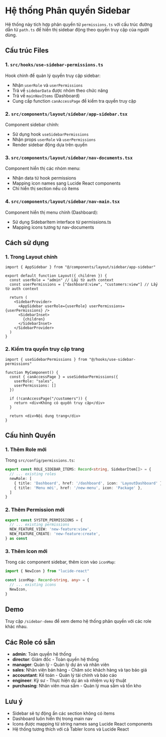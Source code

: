 # Hệ thống Phân quyền Sidebar

Hệ thống này tích hợp phân quyền từ `permissions.ts` với cấu trúc đường dẫn từ `path.ts` để hiển thị sidebar động theo quyền truy cập của người dùng.

## Cấu trúc Files

### 1. `src/hooks/use-sidebar-permissions.ts`
Hook chính để quản lý quyền truy cập sidebar:
- Nhận `userRole` và `userPermissions`
- Trả về `sidebarData` được nhóm theo chức năng
- Trả về `mainNavItems` (Dashboard)
- Cung cấp function `canAccessPage` để kiểm tra quyền truy cập

### 2. `src/components/layout/sidebar/app-sidebar.tsx`
Component sidebar chính:
- Sử dụng hook `useSidebarPermissions`
- Nhận props `userRole` và `userPermissions`
- Render sidebar động dựa trên quyền

### 3. `src/components/layout/sidebar/nav-documents.tsx`
Component hiển thị các nhóm menu:
- Nhận data từ hook permissions
- Mapping icon names sang Lucide React components
- Chỉ hiển thị section nếu có items

### 4. `src/components/layout/sidebar/nav-main.tsx`
Component hiển thị menu chính (Dashboard):
- Sử dụng SidebarItem interface từ permissions.ts
- Mapping icons tương tự nav-documents

## Cách sử dụng

### 1. Trong Layout chính
```tsx
import { AppSidebar } from "@/components/layout/sidebar/app-sidebar"

export default function Layout({ children }) {
  const userRole = "admin" // Lấy từ auth context
  const userPermissions = ["dashboard:view", "customers:view"] // Lấy từ auth context

  return (
    <SidebarProvider>
      <AppSidebar userRole={userRole} userPermissions={userPermissions} />
      <SidebarInset>
        {children}
      </SidebarInset>
    </SidebarProvider>
  )
}
```

### 2. Kiểm tra quyền truy cập trang
```tsx
import { useSidebarPermissions } from "@/hooks/use-sidebar-permissions"

function MyComponent() {
  const { canAccessPage } = useSidebarPermissions({
    userRole: "sales",
    userPermissions: []
  })

  if (!canAccessPage("/customers")) {
    return <div>Không có quyền truy cập</div>
  }

  return <div>Nội dung trang</div>
}
```

## Cấu hình Quyền

### 1. Thêm Role mới
Trong `src/config/permissions.ts`:
```typescript
export const ROLE_SIDEBAR_ITEMS: Record<string, SidebarItem[]> = {
  // ... existing roles
  newRole: [
    { title: 'Dashboard', href: '/dashboard', icon: 'LayoutDashboard' },
    { title: 'Menu mới', href: '/new-menu', icon: 'Package' },
  ]
}
```

### 2. Thêm Permission mới
```typescript
export const SYSTEM_PERMISSIONS = {
  // ... existing permissions
  NEW_FEATURE_VIEW: 'new-feature:view',
  NEW_FEATURE_CREATE: 'new-feature:create',
} as const
```

### 3. Thêm Icon mới
Trong các component sidebar, thêm icon vào `iconMap`:
```typescript
import { NewIcon } from "lucide-react"

const iconMap: Record<string, any> = {
  // ... existing icons
  NewIcon,
}
```

## Demo

Truy cập `/sidebar-demo` để xem demo hệ thống phân quyền với các role khác nhau.

## Các Role có sẵn

- **admin**: Toàn quyền hệ thống
- **director**: Giám đốc - Toàn quyền hệ thống  
- **manager**: Quản lý - Quản lý dự án và nhân viên
- **sales**: Nhân viên bán hàng - Chăm sóc khách hàng và tạo báo giá
- **accountant**: Kế toán - Quản lý tài chính và báo cáo
- **engineer**: Kỹ sư - Thực hiện dự án và nhiệm vụ kỹ thuật
- **purchasing**: Nhân viên mua sắm - Quản lý mua sắm và tồn kho

## Lưu ý

- Sidebar sẽ tự động ẩn các section không có items
- Dashboard luôn hiển thị trong main nav
- Icons được mapping từ string names sang Lucide React components
- Hệ thống tương thích với cả Tabler Icons và Lucide React
